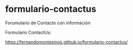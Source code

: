 # formulario-contactus
Forumulario de Contacto con información 

Formulario ContactUs: 

https://fernandomontesinos.github.io/formulario-contactus/
